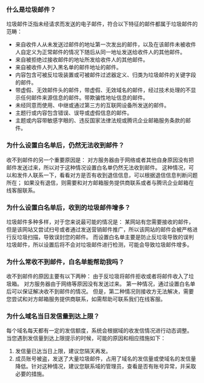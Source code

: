 ### 什么是垃圾邮件？

垃圾邮件泛指未经请求而发送的电子邮件，符合以下特征的邮件都属于垃圾邮件的范畴：

- 来自收件人从未发送过邮件的地址第一次发出的邮件，以及在该邮件未被收件人自定义为正常邮件的情况下随后从同一地址发送给收件人的其他邮件。
- 来自被拒绝过接收邮件的地址所发给收件人的其他邮件。
- 来自被收件人列入黑名单的邮件地址的邮件。
- 内容包含可被反垃圾装置或可被邮件过滤器定义、归类为垃圾邮件的关键字段的邮件。
- 带虚假、无效邮件头的邮件，带虚假、无效域名的邮件，经过技术处理的不显示任何邮件来源信息的邮件。带欺骗性地址信息的邮件。
- 未经同意而使用、中继或通过第三方的互联网设备所发送的邮件。
- 主题行或内容包含错误、误导或虚假信息的邮件。
- 主题或内容带敏感字眼的、违反国家法律法规或腾讯企业邮箱服务条款的邮件。



### 为什么设置白名单后，仍然无法收到邮件？

收不到邮件的另一个重要原因是：
对方服务器由于网络或者其他自身原因没有把邮件发送过来，所以对于这种情况设置白名单仍然无法收到邮件。
这种情况，可以和发件人联系一下，看看对方是否有收到退信信息，可以根据退信信息判断问题所在；
如果没有退信，则需要和对方邮箱服务提供商联系或者与腾讯企业邮箱在线客服联系。

### 为什么设置白名单后，收到的垃圾邮件增多？
垃圾邮件多种多样，对于您来说最可能的情况是：
某网站有您需要接收的邮件，但是该网站又尝试扫号或者通过发送营销邮件推广，所以该网站的邮件会被严格进行反垃圾扫描，导致误封您的邮件。
而设置白名单主要是防止反垃圾导致的误判垃圾邮件，所以设置后将不会对垃圾邮件进行检测，可能会导致垃圾邮件增多。

### 为什么常收不到邮件，白名单能帮助我吗？
收不到邮件的原因主要有以下两种：
由于反垃圾将邮件拒收或者将邮件收入了垃圾箱。
对方服务器由于网络等原因没有发送过来。
第一种情况，通过设置白名单后可以保证解决收不到邮件的情况。
但是，第二种情况则接收方无法解决，需要您尝试和对方邮箱服务提供商联系，如需帮助可联系我们在线客服。

### 为什么域名当日发信量到达上限？

每个域名每天都有一定的发信额度，系统会根据域的收发信情况进行动态调整。
当您遇到发信量到达上限提示的时候，可能的原因和相应措施如下：
1. 发信量已达当日上限，建议您隔天再发。
2. 成员账号被盗，发送了大量垃圾邮件，占用了域名的发信量或使域名的发信量降低。针对这种情况，建议您联系域的管理员，查看是否有账号异常，并采取必要的措施。



